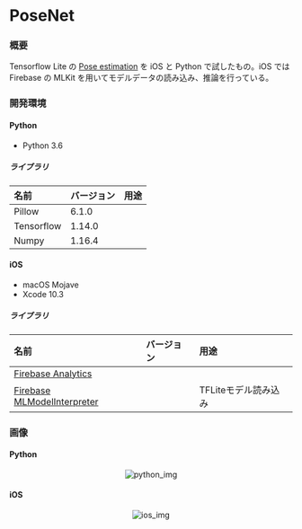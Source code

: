 # PoseNet

### 概要
Tensorflow Lite の [Pose estimation](https://www.tensorflow.org/lite/models/pose_estimation/overview) を iOS と Python で試したもの。iOS では Firebase の MLKit を用いてモデルデータの読み込み、推論を行っている。

### 開発環境
#### Python
- Python 3.6
##### ライブラリ
| 名前 | バージョン | 用途 |
|:-----------|:------------|:------------|
| Pillow | 6.1.0 | |
| Tensorflow | 1.14.0 | |
| Numpy | 1.16.4 | |

#### iOS
- macOS Mojave
- Xcode 10.3
##### ライブラリ
| 名前 | バージョン | 用途 |
|:-----------|:------------|:------------|
| [Firebase Analytics](https://firebase.google.com/docs/ios/setup) |  |  |
| [Firebase MLModelInterpreter](https://firebase.google.com/docs/ml-kit/ios/use-custom-models) |  | TFLiteモデル読み込み |

### 画像
#### Python
<div align="center">
<img src="https://user-images.githubusercontent.com/17661705/64624006-f1135d00-d424-11e9-8365-7f119971ddf5.png" alt="python_img" title="screenshot">
</div>

#### iOS
<div align="center">
<img src="https://user-images.githubusercontent.com/17661705/64624003-ef499980-d424-11e9-915c-8d5fecdf1a38.png" alt="ios_img" title="screenshot">
</div>
